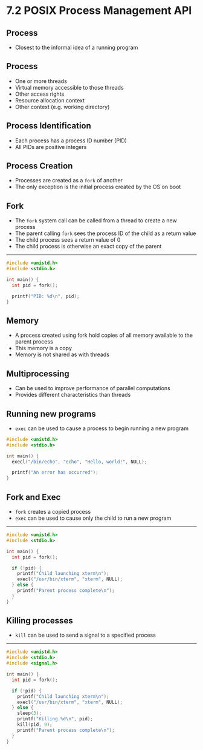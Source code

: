7.2 POSIX Process Management API
================================

Process
-------

- Closest to the informal idea of a running program

Process
-------

- One or more threads
- Virtual memory accessible to those threads
- Other access rights
- Resource allocation context
- Other context (e.g. working directory)

Process Identification
----------------------

- Each process has a process ID number (PID)
- All PIDs are positive integers

Process Creation
----------------

- Processes are created as a `fork` of another
- The only exception is the initial process created by the OS on boot

Fork
----

- The `fork` system call can be called from a thread to create a new process
- The parent calling `fork` sees the process ID of the child as a return value
- The child process sees a return value of 0
- The child process is otherwise an exact copy of the parent

---

```c
#include <unistd.h>
#include <stdio.h>

int main() {
  int pid = fork();

  printf("PID: %d\n", pid);
}
```

Memory
------

- A process created using fork hold copies of all memory available to the parent process
- This memory is a copy
- Memory is not shared as with threads

Multiprocessing
---------------

- Can be used to improve performance of parallel computations
- Provides different characteristics than threads

Running new programs
--------------------

- `exec` can be used to cause a process to begin running a new program

```c
#include <unistd.h>
#include <stdio.h>

int main() {
  execl("/bin/echo", "echo", "Hello, world!", NULL);

  printf("An error has occurred");
}
```

Fork and Exec
-------------

- `fork` creates a copied process
- `exec` can be used to cause only the child to run a new program

---

```c
#include <unistd.h>
#include <stdio.h>

int main() {
  int pid = fork();

  if (!pid) {
    printf("Child launching xterm\n");
    execl("/usr/bin/xterm", "xterm", NULL);
  } else {
    printf("Parent process complete\n");
  }
}
```

Killing processes
-----------------

- `kill` can be used to send a signal to a specified process

---

```c
#include <unistd.h>
#include <stdio.h>
#include <signal.h>

int main() {
  int pid = fork();

  if (!pid) {
    printf("Child launching xterm\n");
    execl("/usr/bin/xterm", "xterm", NULL);
  } else {
    sleep(3);
    printf("Killing %d\n", pid);
    kill(pid, 9);
    printf("Parent process complete\n");
  }
}
```
